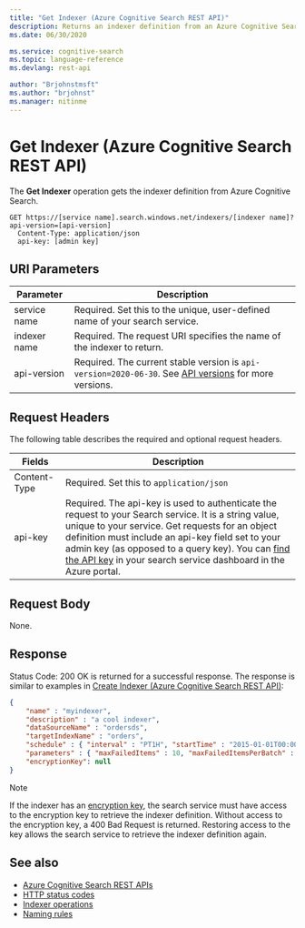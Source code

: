 ```yaml
---
title: "Get Indexer (Azure Cognitive Search REST API)"
description: Returns an indexer definition from an Azure Cognitive Search service.
ms.date: 06/30/2020

ms.service: cognitive-search
ms.topic: language-reference
ms.devlang: rest-api

author: "Brjohnstmsft"
ms.author: "brjohnst"
ms.manager: nitinme
---
```

# Get Indexer (Azure Cognitive Search REST API)

The **Get Indexer** operation gets the indexer definition from Azure Cognitive Search.  

```http  
GET https://[service name].search.windows.net/indexers/[indexer name]?api-version=[api-version]  
  Content-Type: application/json  
  api-key: [admin key]
```  

## URI Parameters

| Parameter  | Description  |
|-------------|--------------|
| service name | Required. Set this to the unique, user-defined name of your search service. |
| indexer name  | Required. The request URI specifies the name of the indexer to return. |
| api-version | Required. The current stable version is `api-version=2020-06-30`. See [API versions](search-service-api-versions.md) for more versions.|

## Request Headers

The following table describes the required and optional request headers.  

|Fields              |Description      |  
|--------------------|-----------------|  
|Content-Type|Required. Set this to `application/json`|  
|api-key|Required. The api-key is used to authenticate the request to your Search service. It is a string value, unique to your service. Get requests for an object definition must include an api-key field set to your admin key (as opposed to a query key). You can [find the API key](/azure/search/search-security-api-keys#find-existing-keys) in your search service dashboard in the Azure portal.|  

## Request Body

 None.

## Response

 Status Code: 200 OK is returned for a successful response. The response is similar to examples in [Create Indexer &#40;Azure Cognitive Search REST API&#41;](create-indexer.md):

```json
{  
    "name" : "myindexer",  
    "description" : "a cool indexer",  
    "dataSourceName" : "ordersds",  
    "targetIndexName" : "orders",  
    "schedule" : { "interval" : "PT1H", "startTime" : "2015-01-01T00:00:00Z" },  
    "parameters" : { "maxFailedItems" : 10, "maxFailedItemsPerBatch" : 5, "base64EncodeKeys": false },
    "encryptionKey": null
}  
```

> [!NOTE]
> If the indexer has an [encryption key](/azure/search/search-security-manage-encryption-keys), the search service must have access to the encryption key to retrieve the indexer definition. Without access to the encryption key, a 400 Bad Request is returned. Restoring access to the key allows the search service to retrieve the indexer definition again.

## See also

* [Azure Cognitive Search REST APIs](index.md)
* [HTTP status codes](http-status-codes.md)
* [Indexer operations](indexer-operations.md)
* [Naming rules](naming-rules.md)
